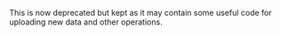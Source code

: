 This is now deprecated but kept as it may contain some useful code for uploading new data and other operations.